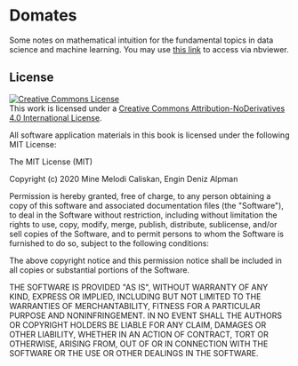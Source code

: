 # Domates

Some notes on mathematical intuition for the fundamental topics in data science and machine learning. You may use [this link](https://nbviewer.jupyter.org/github/domates-book/domates/blob/aafe9b1985fc377a538921b66f4221187381db99/table-of-contents.ipynb) to access via nbviewer.

<h2 id="license">License</h2>
<p><a rel="license" href="http://creativecommons.org/licenses/by-nd/4.0/"><img alt="Creative Commons License" style="border-width:0" src="https://i.creativecommons.org/l/by-nd/4.0/88x31.png" /></a><br />This work is licensed under a <a rel="license" href="http://creativecommons.org/licenses/by-nd/4.0/">Creative Commons Attribution-NoDerivatives 4.0 International License</a>.</p>

All software application materials in this book is licensed under the following MIT License:

The MIT License (MIT)

Copyright (c) 2020 Mine Melodi Caliskan, Engin Deniz Alpman

Permission is hereby granted, free of charge, to any person obtaining a copy
of this software and associated documentation files (the "Software"), to deal
in the Software without restriction, including without limitation the rights
to use, copy, modify, merge, publish, distribute, sublicense, and/or sell
copies of the Software, and to permit persons to whom the Software is
furnished to do so, subject to the following conditions:

The above copyright notice and this permission notice shall be included in all
copies or substantial portions of the Software.

THE SOFTWARE IS PROVIDED "AS IS", WITHOUT WARRANTY OF ANY KIND, EXPRESS OR
IMPLIED, INCLUDING BUT NOT LIMITED TO THE WARRANTIES OF MERCHANTABILITY,
FITNESS FOR A PARTICULAR PURPOSE AND NONINFRINGEMENT. IN NO EVENT SHALL THE
AUTHORS OR COPYRIGHT HOLDERS BE LIABLE FOR ANY CLAIM, DAMAGES OR OTHER
LIABILITY, WHETHER IN AN ACTION OF CONTRACT, TORT OR OTHERWISE, ARISING FROM,
OUT OF OR IN CONNECTION WITH THE SOFTWARE OR THE USE OR OTHER DEALINGS IN THE
SOFTWARE.